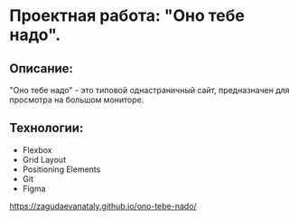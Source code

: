 # Проектная работа: "Оно тебе надо".

## Описание:

"Оно тебе надо" - это типовой однастраничный сайт, предназначен для просмотра на большом мониторе. 

## Технологии:

* Flexbox
* Grid Layout
* Positioning Elements
* Git
* Figma

https://zagudaevanataly.github.io/ono-tebe-nado/

